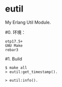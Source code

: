 eutil
=====

My Erlang Util Module.

#0. 环境：

    otp17.5+
    GNU Make
    rebar3

#1. Build

    $ make all
    > eutil:get_timestamp().
    
    > eutil:info().